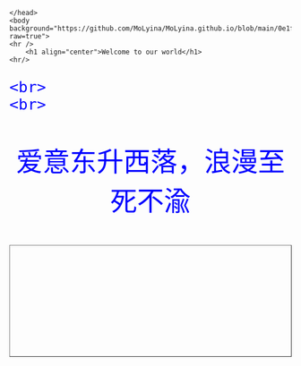 <html>
 	<head>
		<title > 小窝（？May）</title>
		
	</head>
	<body background="https://github.com/MoLyina/MoLyina.github.io/blob/main/0e1f4ca30456d217660f9eb9f97d0ec.jpg?raw=true">
	<hr />
		<h1 align="center">Welcome to our world</h1>
	<hr/>
<font size="6" color="blue">  

	<br>
	<br>

<p align="center">
<table width="400" height="200" border="1">
<font size="20">
</tr>
	<p align="center">爱意东升西落，浪漫至死不渝</p>
	
</tr>
</html>
